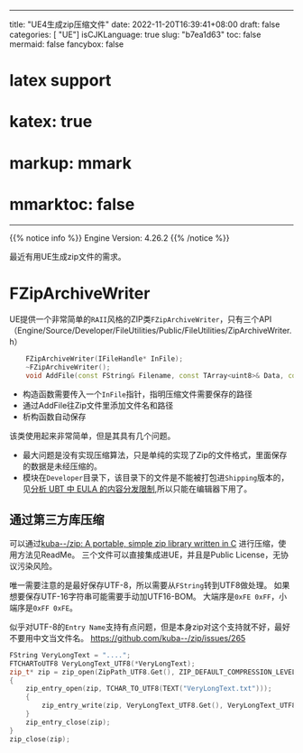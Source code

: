 
---
title: "UE4生成zip压缩文件"
date: 2022-11-20T16:39:41+08:00
draft: false
categories: [ "UE"]
isCJKLanguage: true
slug: "b7ea1d63"
toc: false
mermaid: false
fancybox: false
# latex support
# katex: true
# markup: mmark
# mmarktoc: false 
---


{{% notice info %}}
Engine Version: 4.26.2
{{% /notice %}}

最近有用UE生成zip文件的需求。

# FZipArchiveWriter

UE提供一个非常简单的`RAII`风格的ZIP类`FZipArchiveWriter`，只有三个API（Engine/Source/Developer/FileUtilities/Public/FileUtilities/ZipArchiveWriter.h）

```cpp
	FZipArchiveWriter(IFileHandle* InFile);
	~FZipArchiveWriter();
	void AddFile(const FString& Filename, const TArray<uint8>& Data, const FDateTime& Timestamp);
```

- 构造函数需要传入一个`InFile`指针，指明压缩文件需要保存的路径
- 通过AddFile往Zip文件里添加文件名和路径
- 析构函数自动保存

该类使用起来非常简单，但是其具有几个问题。
- 最大问题是没有实现压缩算法，只是单纯的实现了Zip的文件格式，里面保存的数据是未经压缩的。
- 模块在`Developer`目录下，该目录下的文件是不能被打包进`Shipping`版本的，见[分析 UBT 中 EULA 的内容分发限制](https://imzlp.com/posts/9050/),所以只能在编辑器下用了。


## 通过第三方库压缩

可以通过[kuba--/zip: A portable, simple zip library written in C](https://github.com/kuba--/zip) 进行压缩，使用方法见ReadMe。
三个文件可以直接集成进UE，并且是Public License，无协议污染风险。

唯一需要注意的是最好保存UTF-8，所以需要从`FString`转到UTF8做处理。
如果想要保存UTF-16字符串可能需要手动加UTF16-BOM。
大端序是`0xFE 0xFF`，小端序是`0xFF 0xFE`。

似乎对UTF-8的`Entry Name`支持有点问题，但是本身zip对这个支持就不好，最好不要用中文当文件名。
https://github.com/kuba--/zip/issues/265

```cpp
FString VeryLongText = "....";
FTCHARToUTF8 VeryLongText_UTF8(*VeryLongText);
zip_t* zip = zip_open(ZipPath_UTF8.Get(), ZIP_DEFAULT_COMPRESSION_LEVEL, 'w');
{
	zip_entry_open(zip, TCHAR_TO_UTF8(TEXT("VeryLongText.txt")));
	{
		zip_entry_write(zip, VeryLongText_UTF8.Get(), VeryLongText_UTF8.Length());
	}
	zip_entry_close(zip);
}
zip_close(zip);
```
